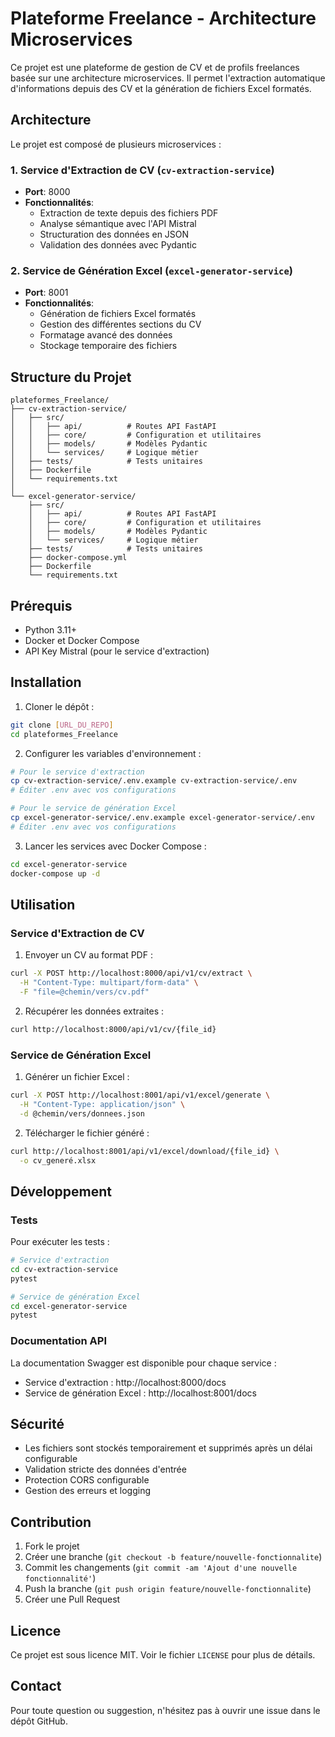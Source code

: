 # Plateforme Freelance - Architecture Microservices

Ce projet est une plateforme de gestion de CV et de profils freelances basée sur une architecture microservices. Il permet l'extraction automatique d'informations depuis des CV et la génération de fichiers Excel formatés.

## Architecture

Le projet est composé de plusieurs microservices :

### 1. Service d'Extraction de CV (`cv-extraction-service`)
- **Port**: 8000
- **Fonctionnalités**:
  - Extraction de texte depuis des fichiers PDF
  - Analyse sémantique avec l'API Mistral
  - Structuration des données en JSON
  - Validation des données avec Pydantic

### 2. Service de Génération Excel (`excel-generator-service`)
- **Port**: 8001
- **Fonctionnalités**:
  - Génération de fichiers Excel formatés
  - Gestion des différentes sections du CV
  - Formatage avancé des données
  - Stockage temporaire des fichiers

## Structure du Projet

```
plateformes_Freelance/
├── cv-extraction-service/
│   ├── src/
│   │   ├── api/          # Routes API FastAPI
│   │   ├── core/         # Configuration et utilitaires
│   │   ├── models/       # Modèles Pydantic
│   │   └── services/     # Logique métier
│   ├── tests/            # Tests unitaires
│   ├── Dockerfile
│   └── requirements.txt
│
└── excel-generator-service/
    ├── src/
    │   ├── api/          # Routes API FastAPI
    │   ├── core/         # Configuration et utilitaires
    │   ├── models/       # Modèles Pydantic
    │   └── services/     # Logique métier
    ├── tests/            # Tests unitaires
    ├── docker-compose.yml
    ├── Dockerfile
    └── requirements.txt
```

## Prérequis

- Python 3.11+
- Docker et Docker Compose
- API Key Mistral (pour le service d'extraction)

## Installation

1. Cloner le dépôt :
```bash
git clone [URL_DU_REPO]
cd plateformes_Freelance
```

2. Configurer les variables d'environnement :
```bash
# Pour le service d'extraction
cp cv-extraction-service/.env.example cv-extraction-service/.env
# Éditer .env avec vos configurations

# Pour le service de génération Excel
cp excel-generator-service/.env.example excel-generator-service/.env
# Éditer .env avec vos configurations
```

3. Lancer les services avec Docker Compose :
```bash
cd excel-generator-service
docker-compose up -d
```

## Utilisation

### Service d'Extraction de CV

1. Envoyer un CV au format PDF :
```bash
curl -X POST http://localhost:8000/api/v1/cv/extract \
  -H "Content-Type: multipart/form-data" \
  -F "file=@chemin/vers/cv.pdf"
```

2. Récupérer les données extraites :
```bash
curl http://localhost:8000/api/v1/cv/{file_id}
```

### Service de Génération Excel

1. Générer un fichier Excel :
```bash
curl -X POST http://localhost:8001/api/v1/excel/generate \
  -H "Content-Type: application/json" \
  -d @chemin/vers/donnees.json
```

2. Télécharger le fichier généré :
```bash
curl http://localhost:8001/api/v1/excel/download/{file_id} \
  -o cv_generé.xlsx
```

## Développement

### Tests

Pour exécuter les tests :
```bash
# Service d'extraction
cd cv-extraction-service
pytest

# Service de génération Excel
cd excel-generator-service
pytest
```

### Documentation API

La documentation Swagger est disponible pour chaque service :
- Service d'extraction : http://localhost:8000/docs
- Service de génération Excel : http://localhost:8001/docs

## Sécurité

- Les fichiers sont stockés temporairement et supprimés après un délai configurable
- Validation stricte des données d'entrée
- Protection CORS configurable
- Gestion des erreurs et logging

## Contribution

1. Fork le projet
2. Créer une branche (`git checkout -b feature/nouvelle-fonctionnalite`)
3. Commit les changements (`git commit -am 'Ajout d'une nouvelle fonctionnalité'`)
4. Push la branche (`git push origin feature/nouvelle-fonctionnalite`)
5. Créer une Pull Request

## Licence

Ce projet est sous licence MIT. Voir le fichier `LICENSE` pour plus de détails.

## Contact

Pour toute question ou suggestion, n'hésitez pas à ouvrir une issue dans le dépôt GitHub.
